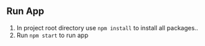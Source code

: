 ## Run App

1. In project root directory use ```npm install``` to install all packages..
2. Run ```npm start``` to run app
